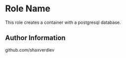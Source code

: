 Role Name
=========
This role creates a container with a postgresql database.


Author Information
------------------
github.com/shaxverdiev